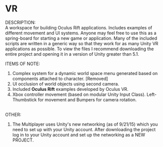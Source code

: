 # VR
DESCRIPTION: <br>
A workspace for building Oculus Rift applications. Includes examples of different movement and UI systems. Anyone may feel free to use this as a spring-board for starting a new game or application. Many of the included scripts are written in a generic way so that they work for as many Unity VR applications as possible. To view the files I recommend downloading the entire project and opening it in a version of Unity greater than 5.1.

ITEMS OF NOTE: <br>
1. Complex system for a dynamic world space menu generated based on components attached to character. [Removed] <br>
2. UI occlusion of world objects using second camera.<br>
3. Included <b>Oculus Rift</b> examples developed by Oculus VR. <br>
4. Xbox controller movement (based on modular Unity Input Class). Left-Thumbstick for movement and Bumpers for camera rotation. <br><br> 

OTHER:<br>
1. The Multiplayer uses Unity's new networking (as of 9/21/15) which you need to set up with your Unity account. After downloading the project log in to your Unity account and set up the networking as a NEW PROJECT.
